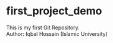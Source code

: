 # first_project_demo
This is my first Git Repository.
<br>
Author: Iqbal Hossain (Islamic University)
